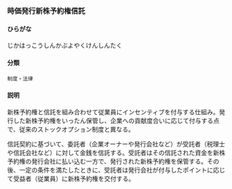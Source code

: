 <div style="display:none;">

## [あ行](securities-terms?id=あ行)
## [か行](securities-terms?id=か行)
## [さ行](securities-terms?id=さ行)

</div>

### 時価発行新株予約権信託

#### ひらがな

じかはっこうしんかぶよやくけんしんたく

#### 分類

`制度・法律`

#### 説明

新株予約権と信託を組み合わせて従業員にインセンティブを付与する仕組み。発行した新株予約権をいったん保管し、企業への貢献度合いに応じて付与する点で、従来のストックオプション制度と異なる。
 
信託契約に基づいて、委託者（企業オーナーや発行会社など）が受託者（税理士や信託会社など）に対して金銭を信託する。受託者はその信託された資金を新株予約権の発行会社に払い込む一方で、発行された新株予約権を保管する。その後、一定の条件を満たしたときに、受託者は発行会社が付与したポイントに応じて受益者（従業員）に新株予約権を交付する。

<div style="display:none;">

## [た行](securities-terms?id=た行)
## [な行](securities-terms?id=な行)
## [は行](securities-terms?id=は行)
## [ま行](securities-terms?id=ま行)
## [や行](securities-terms?id=や行)
## [ら行](securities-terms?id=ら行)
## [わ行](securities-terms?id=わ行)
## [英数字・記号](securities-terms?id=英数字・記号)

</div>

